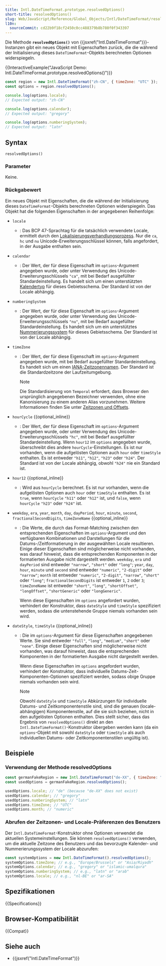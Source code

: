 ```yaml
---
title: Intl.DateTimeFormat.prototype.resolvedOptions()
short-title: resolvedOptions()
slug: Web/JavaScript/Reference/Global_Objects/Intl/DateTimeFormat/resolvedOptions
l10n:
  sourceCommit: cd22b9f18cf2450c0cc488379b8b780f0f343397
---
```


Die Methode **`resolvedOptions()`** von {{jsxref("Intl.DateTimeFormat")}}-Instanzen gibt ein neues Objekt mit Eigenschaften zurück, die die während der Initialisierung dieses `DateTimeFormat`-Objekts berechneten Optionen widerspiegeln.

{{InteractiveExample("JavaScript Demo: Intl.DateTimeFormat.prototype.resolvedOptions()")}}

```js interactive-example
const region = new Intl.DateTimeFormat("zh-CN", { timeZone: "UTC" });
const options = region.resolvedOptions();

console.log(options.locale);
// Expected output: "zh-CN"

console.log(options.calendar);
// Expected output: "gregory"

console.log(options.numberingSystem);
// Expected output: "latn"
```

## Syntax

```js-nolint
resolvedOptions()
```

### Parameter

Keine.

### Rückgabewert

Ein neues Objekt mit Eigenschaften, die die während der Initialisierung dieses `DateTimeFormat`-Objekts berechneten Optionen widerspiegeln. Das Objekt hat die folgenden Eigenschaften in der angegebenen Reihenfolge:

- `locale`
  - : Das BCP 47-Sprachtag für die tatsächlich verwendete Locale, ermittelt durch den [Lokalisierungsverhandlungsprozess](/de/docs/Web/JavaScript/Reference/Global_Objects/Intl#locale_identification_and_negotiation). Nur die `ca`, `hc` und `nu` Unicode-Erweiterungsschlüssel können, falls angefordert, in der Ausgabe enthalten sein.
- `calendar`
  - : Der Wert, der für diese Eigenschaft im `options`-Argument angegeben wurde, oder unter Verwendung des Unicode-Erweiterungsschlüssels `"ca"`, mit bei Bedarf ausgefüllter Standardeinstellung. Es handelt sich um einen unterstützten [Kalendertyp](/de/docs/Web/JavaScript/Reference/Global_Objects/Intl/supportedValuesOf#supported_calendar_types) für dieses Gebietsschema. Der Standard ist von der Locale abhängig.
- `numberingSystem`
  - : Der Wert, der für diese Eigenschaft im `options`-Argument angegeben wurde, oder unter Verwendung des Unicode-Erweiterungsschlüssels `"nu"`, mit bei Bedarf ausgefüllter Standardeinstellung. Es handelt sich um ein unterstütztes [Nummerierungssystem](/de/docs/Web/JavaScript/Reference/Global_Objects/Intl/supportedValuesOf#supported_numbering_system_types) für dieses Gebietsschema. Der Standard ist von der Locale abhängig.
- `timeZone`
  - : Der Wert, der für diese Eigenschaft im `options`-Argument angegeben wurde, mit bei Bedarf ausgefüllter Standardeinstellung. Es handelt sich um einen [IANA-Zeitzonennamen](/de/docs/Web/JavaScript/Reference/Global_Objects/Temporal/ZonedDateTime#time_zones_and_offsets). Der Standard ist die Standardzeitzone der Laufzeitumgebung.

    > [!NOTE]
    > Die Standardisierung von `Temporal` erfordert, dass Browser den ursprünglich angegebenen Bezeichner verwenden, ohne eine Kanonisierung zu einem anderen Alias vorzunehmen. Weitere Informationen finden Sie unter [Zeitzonen und Offsets](/de/docs/Web/JavaScript/Reference/Global_Objects/Temporal/ZonedDateTime#time_zones_and_offsets).

- `hourCycle` {{optional_inline}}
  - : Der Wert, der für diese Eigenschaft im `options`-Argument angegeben wurde, oder unter Verwendung des Unicode-Erweiterungsschlüssels `"hc"`, mit bei Bedarf ausgefüllter Standardeinstellung. Wenn `hour12` im `options` angegeben wurde, überschreibt dies andere `hourCycle`-Einstellungen. Es ist nur vorhanden, wenn die aufgelösten Optionen auch `hour` oder `timeStyle` enthalten. Es ist entweder `"h11"`, `"h12"`, `"h23"` oder `"h24"`. Der Standard ist von der Locale abhängig, obwohl `"h24"` nie ein Standard ist.
- `hour12` {{optional_inline}}
  - : Wird aus `hourCycle` berechnet. Es ist nur vorhanden, wenn die aufgelösten Optionen auch `hour` oder `timeStyle` enthalten. Es ist `true`, wenn `hourCycle` `"h11"` oder `"h12"` ist, und `false`, wenn `hourCycle` `"h23"` oder `"h24"` ist.
- `weekday`, `era`, `year`, `month`, `day`, `dayPeriod`, `hour`, `minute`, `second`, `fractionalSecondDigits`, `timeZoneName` {{optional_inline}}
  - : Die Werte, die durch das Format-Matching zwischen den entsprechenden Eigenschaften im `options`-Argument und den verfügbaren Kombinationen und Darstellungen für die Datums-/Zeitformatierung in der ausgewählten Locale resultieren. Einige dieser Eigenschaften sind möglicherweise nicht vorhanden, was darauf hinweist, dass die entsprechenden Komponenten in der formatierten Ausgabe nicht dargestellt werden. `weekday`, `era` und `dayPeriod` sind entweder `"narrow"`, `"short"` oder `"long"`; `year`, `day`, `hour`, `minute` und `second` sind entweder `"numeric"`, `"2-digit"` oder `"narrow"`; `month` ist entweder `"numeric"`, `"2-digit"`, `"narrow"`, `"short"` oder `"long"`; `fractionalSecondDigits` ist entweder `1`, `2` oder `3`; `timeZoneName` ist entweder `"short"`, `"long"`, `"shortOffset"`, `"longOffset"`, `"shortGeneric"` oder `"longGeneric"`.

    Wenn diese Eigenschaften im `options` angefordert wurden, verhindert der Konstruktor, dass `dateStyle` und `timeStyle` spezifiziert werden, sodass die untenstehende Gruppe niemals vorhanden sein wird.

- `dateStyle`, `timeStyle` {{optional_inline}}
  - : Die im `options`-Argument für diese Eigenschaften angegebenen Werte. Sie sind entweder `"full"`, `"long"`, `"medium"`, `"short"` oder `"none"`. Einige dieser Eigenschaften sind möglicherweise nicht vorhanden, was darauf hinweist, dass die entsprechenden Komponenten in der formatierten Ausgabe nicht dargestellt werden.

    Wenn diese Eigenschaften im `options` angefordert wurden, verhindert der Konstruktor, dass individuelle Datums-Zeit-Komponenten-Optionen spezifiziert werden, sodass obige Gruppe niemals vorhanden sein wird.

    > [!NOTE]
    > Obwohl `dateStyle` und `timeStyle` Abkürzungen für individuelle Datums- und Zeitkomponentenstile sind, sind die genauen (locale-abhängigen) Komponentenstile, auf die sie sich beziehen, nicht in den aufgelösten Optionen enthalten. Dies stellt sicher, dass das Ergebnis von `resolvedOptions()` direkt an den `Intl.DateTimeFormat()`-Konstruktor übergeben werden kann (da ein `options`-Objekt mit sowohl `dateStyle` oder `timeStyle` als auch individuellen Datums- oder Zeitkomponentenstilen ungültig ist).

## Beispiele

### Verwendung der Methode resolvedOptions

```js
const germanFakeRegion = new Intl.DateTimeFormat("de-XX", { timeZone: "UTC" });
const usedOptions = germanFakeRegion.resolvedOptions();

usedOptions.locale; // "de" (because "de-XX" does not exist)
usedOptions.calendar; // "gregory"
usedOptions.numberingSystem; // "latn"
usedOptions.timeZone; // "UTC"
usedOptions.month; // "numeric"
```

### Abrufen der Zeitzonen- und Locale-Präferenzen des Benutzers

Der `Intl.DateTimeFormat`-Konstruktor ohne Optionen verwendet die aktuellen Systemeinstellungen. Sie können `resolvedOptions()` verwenden, um die aktuelle Zeitzone des Benutzers und das bevorzugte Kalender- und Nummerierungssystem der Locale abzurufen:

```js
const systemOptions = new Intl.DateTimeFormat().resolvedOptions();
systemOptions.timeZone; // e.g., "Europe/Brussels" or "Asia/Riyadh"
systemOptions.calendar; // e.g., "gregory" or "islamic-umalqura"
systemOptions.numberingSystem; // e.g., "latn" or "arab"
systemOptions.locale; // e.g., "nl-BE" or "ar-SA"
```

## Spezifikationen

{{Specifications}}

## Browser-Kompatibilität

{{Compat}}

## Siehe auch

- {{jsxref("Intl.DateTimeFormat")}}
